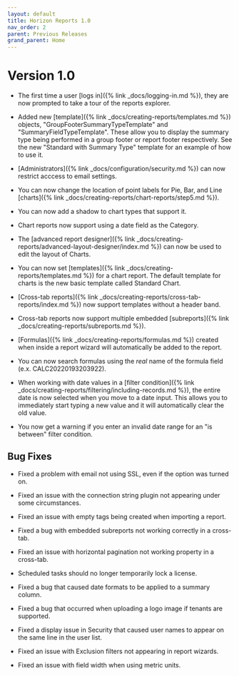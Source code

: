 ```yaml
---
layout: default
title: Horizon Reports 1.0
nav_order: 2
parent: Previous Releases
grand_parent: Home
---
```


# Version 1.0

* The first time a user [logs in]({% link _docs/logging-in.md %}), they are now prompted to take a tour of the reports explorer.

* Added new [template]({% link _docs/creating-reports/templates.md %}) objects, "GroupFooterSummaryTypeTemplate" and "SummaryFieldTypeTemplate". These allow you to display the summary type being performed in a group footer or report footer respectively. See the new "Standard with Summary Type" template for an example of how to use it. 

* [Administrators]({% link _docs/configuration/security.md %}) can now restrict acccess to email settings.

* You can now change the location of point labels for Pie, Bar, and Line [charts]({% link _docs/creating-reports/chart-reports/step5.md %}).

* You can now add a shadow to chart types that support it.

* Chart reports now support using a date field as the Category.

* The [advanced report designer]({% link _docs/creating-reports/advanced-layout-designer/index.md %}) can now be used to edit the layout of Charts.

* You can now set [templates]({% link _docs/creating-reports/templates.md %}) for a chart report. The default template for charts is the new basic template called Standard Chart.

* [Cross-tab reports]({% link _docs/creating-reports/cross-tab-reports/index.md %}) now support templates without a header band.

* Cross-tab reports now support multiple embedded [subreports]({% link _docs/creating-reports/subreports.md %}).

* [Formulas]({% link _docs/creating-reports/formulas.md %}) created when inside a report wizard will automatically be added to the report.

* You can now search formulas using the *real* name of the formula field (e.x. CALC20220193203922).

* When working with date values in a [filter condition]({% link _docs/creating-reports/filtering/including-records.md %}), the entire date is now selected when you move to a date input. This allows you to immediately start typing a new value and it will automatically clear the old value. 

* You now get a warning if you enter an invalid date range for an "is between" filter condition.

## Bug Fixes

* Fixed a problem with email not using SSL, even if the option was turned on.

* Fixed an issue with the connection string plugin not appearing under some circumstances.

* Fixed an issue with empty tags being created when importing a report. 

* Fixed a bug with embedded subreports not working correctly in a cross-tab.

* Fixed an issue with horizontal pagination not working property in a cross-tab.

* Scheduled tasks should no longer temporarily lock a license.

* Fixed a bug that caused date formats to be applied to a summary column.

* Fixed a bug that occurred when uploading a logo image if tenants are supported.

* Fixed a display issue in Security that caused user names to appear on the same line in the user list.

* Fixed an issue with Exclusion filters not appearing in report wizards.

* Fixed an issue with field width when using metric units.
